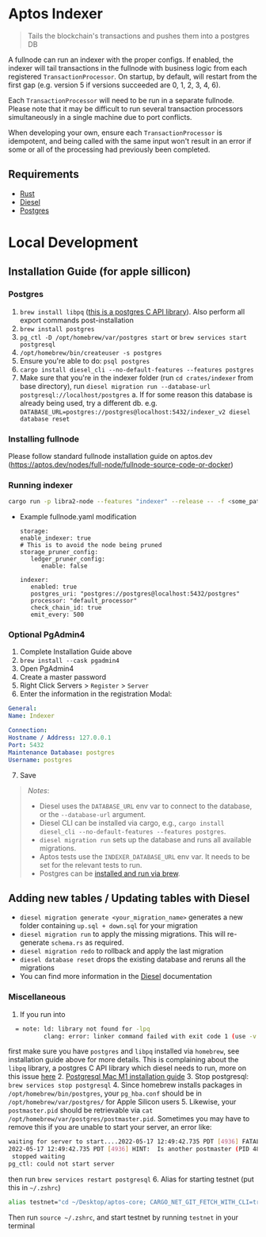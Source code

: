 # Aptos Indexer

> Tails the blockchain's transactions and pushes them into a postgres DB

A fullnode can run an indexer with the proper configs. If enabled, the indexer will tail
transactions in the fullnode with business logic from  each registered `TransactionProcessor`. On
startup, by default, will restart from the first gap (e.g. version 5 if versions succeeded are 0, 1, 2, 3, 4, 6). 

Each `TransactionProcessor` will need to be run in a separate fullnode. Please note that it may be difficult to run several transaction processors simultaneously in a single machine due to port conflicts. 

When developing your own, ensure each `TransactionProcessor` is idempotent, and being called with the same input won't result in an error if some or all of the processing had previously been completed.

## Requirements

- [Rust](https://rustup.rs/)
- [Diesel](https://diesel.rs/)
- [Postgres](https://www.postgresql.org/)

# Local Development

## Installation Guide (for apple sillicon)
### Postgres 
1. `brew install libpq` ([this is a postgres C API library](https://formulae.brew.sh/formula/libpq)). Also perform all export commands post-installation
2. `brew install postgres`
3. `pg_ctl -D /opt/homebrew/var/postgres start` or `brew services start postgresql`
4. `/opt/homebrew/bin/createuser -s postgres`
5. Ensure you're able to do: `psql postgres`
6. `cargo install diesel_cli --no-default-features --features postgres`
7. Make sure that you're in the indexer folder (run `cd crates/indexer` from base directory), run `diesel migration run --database-url postgresql://localhost/postgres`
   a. If for some reason this database is already being used, try a different db. e.g.
      `DATABASE_URL=postgres://postgres@localhost:5432/indexer_v2 diesel database reset`

### Installing fullnode
Please follow standard fullnode installation guide on aptos.dev (https://aptos.dev/nodes/full-node/fullnode-source-code-or-docker)

### Running indexer
```bash
cargo run -p libra2-node --features "indexer" --release -- -f <some_path>/fullnode.yaml
```
   * Example fullnode.yaml modification
      ```
      storage:
      enable_indexer: true
      # This is to avoid the node being pruned
      storage_pruner_config:
         ledger_pruner_config:
            enable: false

      indexer:
         enabled: true
         postgres_uri: "postgres://postgres@localhost:5432/postgres"
         processor: "default_processor"
         check_chain_id: true
         emit_every: 500
      ```

### Optional PgAdmin4
1. Complete Installation Guide above
2. `brew install --cask pgadmin4`
3. Open PgAdmin4
4. Create a master password
5. Right Click Servers > `Register` > `Server`
6. Enter the information in the registration Modal:

```yaml
General:
Name: Indexer

Connection:
Hostname / Address: 127.0.0.1
Port: 5432
Maintenance Database: postgres
Username: postgres
```
7. Save

> *Notes*:
> - Diesel uses the `DATABASE_URL` env var to connect to the database, or the `--database-url` argument.
> - Diesel CLI can be installed via cargo, e.g., `cargo install diesel_cli --no-default-features --features postgres`.
> - `diesel migration run` sets up the database and runs all available migrations.
> - Aptos tests use the `INDEXER_DATABASE_URL` env var. It needs to be set for the relevant tests to run.
> - Postgres can be [installed and run via brew](https://wiki.postgresql.org/wiki/Homebrew).

## Adding new tables / Updating tables with Diesel

* `diesel migration generate <your_migration_name>` generates a new folder containing `up.sql + down.sql` for your
  migration
* `diesel migration run` to apply the missing migrations. This will re-generate `schema.rs` as required.
* `diesel migration redo` to rollback and apply the last migration
* `diesel database reset` drops the existing database and reruns all the migrations
* You can find more information in the [Diesel](https://diesel.rs/) documentation

### Miscellaneous
1. If you run into
```bash
  = note: ld: library not found for -lpq
          clang: error: linker command failed with exit code 1 (use -v to see invocation)
```

first make sure you have `postgres` and `libpq` installed via `homebrew`, see installation guide above for more details.
This is complaining about the `libpq` library, a postgres C API library which diesel needs to run, more on this issue [here](https://github.com/diesel-rs/diesel/issues/2612)
2. [Postgresql Mac M1 installation guide](https://gist.github.com/phortuin/2fe698b6c741fd84357cec84219c6667)
3. Stop postgresql: `brew services stop postgresql`
4. Since homebrew installs packages in `/opt/homebrew/bin/postgres`, your `pg_hba.conf` should be in `/opt/homebrew/var/postgres/` for Apple Silicon users
5. Likewise, your `postmaster.pid` should be retrievable via `cat /opt/homebrew/var/postgres/postmaster.pid`. Sometimes you may have to remove this if you are unable to start your server, an error like:
```bash
waiting for server to start....2022-05-17 12:49:42.735 PDT [4936] FATAL:  lock file "postmaster.pid" already exists
2022-05-17 12:49:42.735 PDT [4936] HINT:  Is another postmaster (PID 4885) running in data directory "/opt/homebrew/var/postgres"?
 stopped waiting
pg_ctl: could not start server
```
then run `brew services restart postgresql`
6. Alias for starting testnet (put this in `~/.zshrc`)
```bash
alias testnet="cd ~/Desktop/aptos-core; CARGO_NET_GIT_FETCH_WITH_CLI=true cargo run -p libra2-node -- --test"
```
Then run `source ~/.zshrc`, and start testnet by running `testnet` in your terminal
